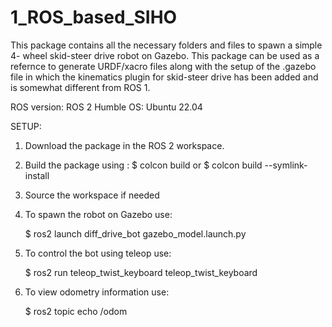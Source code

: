 ﻿# 1_ROS_based_SIHO

This package contains all the necessary folders and files to spawn a simple 4- wheel skid-steer drive robot on Gazebo. This package can be used as a refernce to generate URDF/xacro files along with the setup of the .gazebo file in which the kinematics plugin for skid-steer drive has been added and is somewhat different from ROS 1.

ROS version: ROS 2 Humble
OS: Ubuntu 22.04


SETUP:

1) Download the package in the ROS 2 workspace.
2) Build the package using :
	$ colcon build
		or
	$ colcon build --symlink-install 

3) Source the workspace if needed

4) To spawn the robot on Gazebo use:
	
	$ ros2 launch diff_drive_bot gazebo_model.launch.py 

5) To control the bot using teleop use:

	$ ros2 run teleop_twist_keyboard teleop_twist_keyboard 

6) To view odometry information use:

	$ ros2 topic echo /odom

